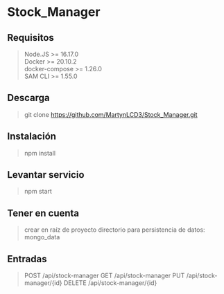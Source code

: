 # Stock_Manager 

## Requisitos

> Node.JS >= 16.17.0  
> Docker >= 20.10.2  
> docker-compose >= 1.26.0  
> SAM CLI >= 1.55.0  

## Descarga

> git clone https://github.com/MartynLCD3/Stock_Manager.git

## Instalación

> npm install

## Levantar servicio

> npm start

## Tener en cuenta

> crear en raíz de proyecto directorio para persistencia de datos: mongo_data 

## Entradas

> POST /api/stock-manager
> GET /api/stock-manager
> PUT /api/stock-manager/{id}
> DELETE /api/stock-manager/{id}
